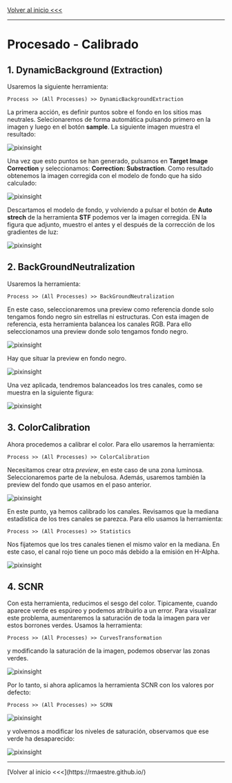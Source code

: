 
[Volver al inicio <<<](https://rmaestre.github.io/)
<hr>

# Procesado - Calibrado

## 1. DynamicBackground (Extraction)

Usaremos la siguiente herramienta:

```
Process >> (All Processes) >> DynamicBackgroundExtraction
```

La primera acción, es definir puntos sobre el fondo en los sitios mas neutrales. Selecionaremos de forma automática pulsando primero en la imagen y luego en el botón **sample**. La siguiente imagen muestra el resultado:

![pixinsight](img/pixinsight/DBE.jpg)

Una vez que esto puntos se han generado, pulsamos en **Target Image Correction** y seleccionamos: **Correction: Substraction**. Como resultado obtenemos  la imagen corregida con el modelo de fondo que ha sido calculado:


![pixinsight](img/pixinsight/DBE_output.jpg)

Descartamos el modelo de fondo, y volviendo a pulsar el botón de **Auto strech** de la herramienta **STF** podemos ver la imagen corregida. EN la figura que adjunto, muestro el antes y el después de la corrección de los gradientes de luz:


![pixinsight](img/pixinsight/DBE_output_comp.jpg)



## 2. BackGroundNeutralization

Usaremos la herramienta:

```
Process >> (All Processes) >> BackGroundNeutralization
```

En este caso, seleccionaremos una preview como referencia donde solo tengamos fondo negro sin estrellas ni estructuras. Con esta imagen de referencia, esta herramienta balancea los canales RGB. Para ello seleccionamos una preview donde solo tengamos fondo negro.


![pixinsight](img/pixinsight/BN_preview.jpg)

Hay que situar la preview en fondo negro.

![pixinsight](img/pixinsight/BN_preview_black.jpg)

Una vez aplicada, tendremos balanceados los tres canales, como se muestra en la siguiente figura:

![pixinsight](img/pixinsight/BN_preview_applied.jpg)



## 3. ColorCalibration

Ahora procedemos a calibrar el color. Para ello usaremos la herramienta:

```
Process >> (All Processes) >> ColorCalibration
```

Necesitamos crear otra *preview*, en este caso de una zona luminosa. Seleccionaremos parte de la nebulosa. Además, usaremos también la preview del fondo que usamos en el paso anterior.

![pixinsight](img/pixinsight/CC.jpg)


En este punto, ya hemos calibrado los canales. Revisamos que la mediana estadística de los tres canales se parezca. Para ello usamos la herramienta:

```
Process >> (All Processes) >> Statistics
```

Nos fijatemos que los tres canales tienen el mismo valor en la mediana. En este caso, el canal rojo tiene un poco más debido a la emisión en H-Alpha.

![pixinsight](img/pixinsight/statistics.jpg)


## 4. SCNR

Con esta herramienta, reducimos el sesgo del color. Tipicamente, cuando aparece verde es espúreo y podemos atribuirlo a un error.  Para visualizar este problema, aumentaremos la saturación de toda la imagen para ver estos borrones verdes. Usamos la herramienta:

```
Process >> (All Processes) >> CurvesTransformation
```
y modificando la saturación de la imagen, podemos observar las zonas verdes.

![pixinsight](img/pixinsight/CurvesTransformation_preview.jpg)

Por lo tanto, si ahora aplicamos la herramienta SCNR con los valores por defecto:

```
Process >> (All Processes) >> SCRN
```


![pixinsight](img/pixinsight/scrn.jpg)

y volvemos a modificar los niveles de saturación, observamos que ese verde ha desaparecido:



![pixinsight](img/pixinsight/scrn_ok.jpg)

<hr>
[Volver al inicio <<<](https://rmaestre.github.io/)



